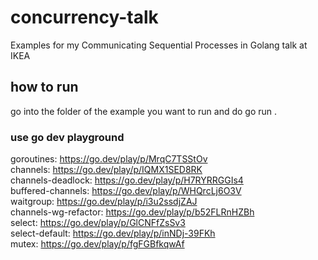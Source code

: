 # concurrency-talk

Examples for my Communicating Sequential Processes in Golang talk at IKEA

## how to run

go into the folder of the example you want to run and do go run .

### use go dev playground

goroutines: https://go.dev/play/p/MrqC7TSStOv  
channels: https://go.dev/play/p/IQMX1SED8RK  
channels-deadlock: https://go.dev/play/p/H7RYRRGGIs4  
buffered-channels: https://go.dev/play/p/WHQrcLj6O3V  
waitgroup: https://go.dev/play/p/i3u2ssdjZAJ  
channels-wg-refactor: https://go.dev/play/p/b52FLRnHZBh  
select: https://go.dev/play/p/GlCNFfZsSv3  
select-default: https://go.dev/play/p/inNDj-39FKh  
mutex: https://go.dev/play/p/fgFGBfkqwAf
